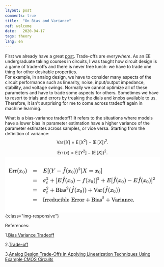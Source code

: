 ```yaml
---
layout: post
comments: true
title:  "On Bias and Variance"
ref: welcome
date:   2020-04-17
tags: theory
lang: en
---
```


First we already have a great [post][ref-4].
Trade-offs are _everywhere_. As an EE undergraduate taking courses in circuits, I was taught how circuit design is a game of trade-offs and there is never free lunch: we have to trade one thing for other desirable properties.    
For example, in analog design, we have to consider many aspects of the circuit performance such as linearity, noise, input/output impedance, stability, and voltage swings. Normally we cannot optimize all of these parameters and have to trade some aspects for others. Sometimes we have to resort to trials and errors by treaking the dials and knobs available to us.
Therefore, it isn't surprising for me to come across tradeoff again in machine learning.

What is a bias-variance tradeoff?
It refers to the situations where models have a lower bias in parameter estimation have a higher variance of the parameter estimates across samples, or vice versa.
Starting from the definition of variance:
$${ \operatorname {Var} [X]=\operatorname {E} [X^{2}]-{\Big (}\operatorname {E} [X]{\Big )}^{2}.}$$

$${ \operatorname {Err} (x)=\operatorname {E} [Y^{2}]-{\Big (}\operatorname {E} [X]{\Big )}^{2}.}$$
![Bias Variance Decomposition](/jupyternb/image/decomposition.png){:class="img-responsive"}

References:

1.[Bias Variance Tradeoff][ref-1]

2.[Trade-off][ref-2]

3.[Analog Design Trade-Offs in Applying Linearization Techniques Using Example CMOS Circuits][ref-3]

[ref-1]:https://en.wikipedia.org/wiki/Bias%E2%80%93variance_tradeoff
[ref-2]:https://en.wikipedia.org/wiki/Trade-off
[ref-3]:https://www.allaboutcircuits.com/technical-articles/analog-design-trade-offs-in-applying-linearization-techniques-CMOS-circuits/
[ref-4]:http://scott.fortmann-roe.com/docs/BiasVariance.html